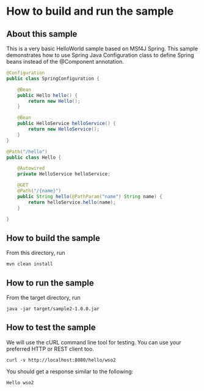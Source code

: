 # How to build and run the sample

## About this sample

This is a very basic HelloWorld sample based on MSf4J Spring. This sample demonstrates how to use Spring Java
Configuration class to define Spring beans instead of the  @Component annotation.

```java
@Configuration
public class SpringConfiguration {

    @Bean
    public Hello hello() {
        return new Hello();
    }

    @Bean
    public HelloService helloService() {
        return new HelloService();
    }
}
```


```java
@Path("/hello")
public class Hello {

    @Autowired
    private HelloService helloService;

    @GET
    @Path("/{name}")
    public String hello(@PathParam("name") String name) {
        return helloService.hello(name);
    }

}
```

## How to build the sample

From this directory, run

```
mvn clean install
```

## How to run the sample

From the target directory, run
```
java -jar target/sample2-1.0.0.jar
```

## How to test the sample

We will use the cURL command line tool for testing. You can use your preferred HTTP or REST client too.

```
curl -v http://localhost:8080/hello/wso2
```

You should get a response similar to the following:

```
Hello wso2
```
